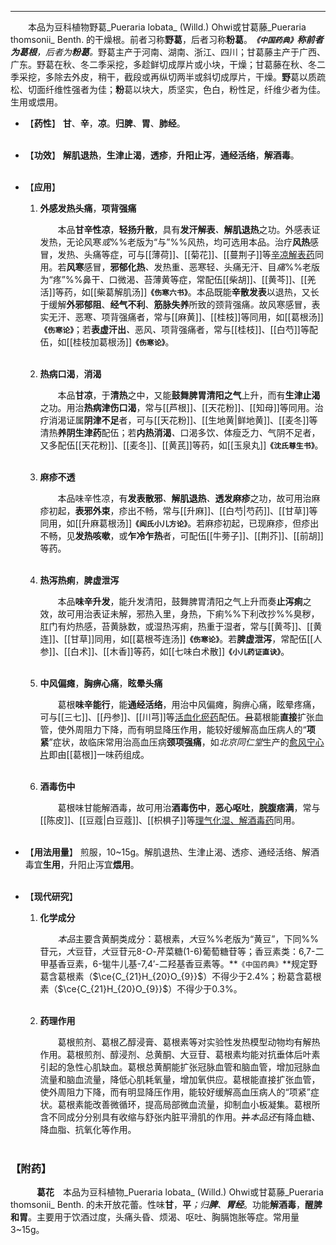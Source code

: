 ---

&emsp;&emsp;本品为豆科植物野葛_Pueraria lobata_ (Willd.) Ohwi或甘葛藤_Pueraria thomsonii_ Benth. 的干燥根。前者习称**野葛**，后者习称**粉葛**。<dfn>**`《中国药典》`**称前者为**葛根**，后者为**粉葛**。</dfn>野葛主产于河南、湖南、浙江、四川；甘葛藤主产于广西、广东。野葛在秋、冬二季采挖，多趁鲜切成厚片或小块，干燥；甘葛藤在秋、冬二季采挖，多除去外皮，稍干，截段或再纵切两半或斜切成厚片，干燥。**野**葛以质疏松、切面纤维性强者为佳；**粉**葛以块大，质坚实，色白，粉性足，纤维少者为佳。生用或煨用。

- 【**药性**】
	**甘**、**辛**，**凉**。**归脾**、**胃**、**肺经**。<br></br>

- 【**功效**】
	**解肌退热**，**生津止渴**，**透疹**，**升阳止泻**，**通经活络**，**解酒毒**。<br></br>

- 【**应用**】
	1. **外感发热头痛**，**项背强痛**
		
		&emsp;&emsp;本品**甘辛性凉**，**轻扬升散**，具有**发汗解表**<dfn>、</dfn>**解肌退热**之功。外感表证发热，无论风寒<dfn>或</dfn>%%老版为“与”%%风热，均可选用本品。治疗**风热**感冒，发热、头痛等症，可与[[薄荷]]、[[菊花]]、[[蔓荆子]]等<ins>辛凉解表药</ins>同用。若**风寒**感冒，**邪郁化热**<dfn>、</dfn>发热重<dfn>、</dfn>恶寒轻<dfn>、</dfn>头痛无汗<dfn>、</dfn>目<dfn>痛</dfn>%%老版为“疼”%%鼻干<dfn>、</dfn>口微渴<dfn>、</dfn>苔薄黄等症，常配伍[[柴胡]]、[[黄芩]]、[[羌活]]等药，如[[柴葛解肌汤]]**`《伤寒六书》`**。本品既能**辛散发表**以退热，又长于缓解**外邪郁阻**、**经气不利**、**筋脉失养**所致的颈背强痛<dfn>。</dfn>故风寒感冒，表实无汗<dfn>、</dfn>恶寒<dfn>、</dfn>项背强痛者，常与[[麻黄]]、[[桂枝]]等同用，如[[葛根汤]]**`《伤寒论》`**；若**表虚汗出**<dfn>、</dfn>恶风<dfn>、</dfn>项背强痛者，常与[[桂枝]]、[[白芍]]等配伍，如[[桂枝加葛根汤]]**`《伤寒论》`**。<br></br>
	
	2. **热病口渴**，**消渴**
		
		&emsp;&emsp;本品**甘凉**，于**清热**之中，又能**鼓舞脾胃清阳之气**上升，而有**生津止渴**之功。用治**热病津伤口渴**，常与[[芦根]]、[[天花粉]]、[[知母]]等同用。治疗消渴证属**阴津不足**者，可与[[天花粉]]、[[生地黄|鲜地黄]]、[[麦冬]]等清热**养阴生津药**配伍；若**内热消渴**<dfn>、</dfn>口渴多饮<dfn>、</dfn>体瘦乏力<dfn>、</dfn>气阴不足者，又多配伍[[天花粉]]、[[麦冬]]、[[黄芪]]等药，如[[玉泉丸]]**`《沈氏尊生书》`**。<br></br>
	
	3. **麻疹不透**
		
		&emsp;&emsp;本品味辛性凉，有**发表散邪**<dfn>、</dfn>**解肌退热**<dfn>、</dfn>**透发麻疹**之功，故可用治麻疹初起，**表邪外束**，疹出不畅，常与[[升麻]]、[[白芍|芍药]]、[[甘草]]等同用，如[[升麻葛根汤]]**`《阎氏小儿方论》`**。若麻疹初起，已现麻疹，但疹出不畅，见**发热咳嗽**，或**乍冷乍热**者，可配伍[[牛蒡子]]、[[荆芥]]、[[前胡]]等药。<br></br>
	
	4. **热泻热痢**，**脾虚泄泻**
		
		&emsp;&emsp;本品**味辛升发**，能升发清阳，鼓舞脾胃清阳之气上升而奏**止泻痢**之效，故可用治表证未解，邪热入里，身热，下痢%%下利改抄%%臭秽，肛门有灼热感，苔黄脉数，或湿热泻痢，热重于湿者，常与[[黄芩]]、[[黄连]]、[[甘草]]同用，如[[葛根芩连汤]]**`《伤寒论》`**。若**脾虚泄泻**，常配伍[[人参]]、[[白术]]、[[木香]]等药，如[[七味白术散]]**`《小儿药证直诀》`**。<br></br>
	
	5. **中风偏瘫**，**胸痹心痛**，**眩晕头痛**
		
		&emsp;&emsp;葛根**味辛能行**，能**通经活络**，用治中风偏瘫，胸痹心痛，眩晕疼痛，可与[[三七]]、[[丹参]]、[[川芎]]等<ins>活血化瘀药</ins>配伍。~~且~~葛根能**直接**扩张血管，使外周阻力下降，而有明显降压作用，能较好缓解高血压病人的“**项紧**”症状，故临床常用治高血压病**颈项强痛**，如*北京同仁堂*生产的<ins>愈风宁心片</ins>即由[[葛根]]一味药组成。<br></br>
	
	6. **酒毒伤中**
		
		&emsp;&emsp;葛根味甘能解酒毒，故可用治**酒毒伤中**，**恶心呕吐**，**脘腹痞满**，常与[[陈皮]]、[[豆蔻|白豆蔻]]、[[枳椇子]]等<ins>理气化湿、解酒毒药</ins>同用。<br></br>

- 【**用法用量**】
	煎服，10~15g。解肌退热、生津止渴、透疹、通经活络、解酒毒宜**生用**，升阳止泻宜**煨用**。<br></br>

- 【**现代研究**】
	1. **化学成分**
		
		&emsp;&emsp;<dfn>本品</dfn>主要含黄酮类成分：葛根素，<dfn>大</dfn>豆%%老版为“黄豆”，下同%%苷元，<dfn>大</dfn>豆苷，<dfn>大</dfn>豆苷元$8$-$O$-芹菜糖($1$-$6$)葡萄糖苷等；香豆素类：$6$,$7$-二甲基香豆素，$6$-牻牛儿基-$7$,${4}'$-二羟基香豆素等。**`《中国药典》`**规定野葛含葛根素（$\ce{C_{21}H_{20}O_{9}}$）不得少于2.4%；粉葛含葛根素（$\ce{C_{21}H_{20}O_{9}}$）不得少于0.3%。<br></br>
	
	2. **药理作用**
		
		&emsp;&emsp;葛根煎剂、葛根乙醇浸膏、葛根素等对实验性发热模型动物均有解热作用。葛根煎剂、醇浸剂、总黄酮、大豆苷、葛根素均能对抗垂体后叶素引起的急性心肌缺血。葛根总黄酮能扩张冠脉血管和脑血管，增加冠脉血流量和脑血流量，降低心肌耗氧量，增加氧供应。葛根能直接扩张血管，使外周阻力下降，而有明显降压作用，能较好缓解高血压病人的“项紧”症状。葛根素能改善微循环，提高局部微血流量，抑制血小板凝集。葛根所含不同成分分别具有收缩与舒张内脏平滑肌的作用。~~并~~<dfn>本品还</dfn>有降血糖、降血脂、抗氧化等作用。<br></br>

### 【附药】

&emsp;&emsp;&emsp;**葛花**&emsp;本品为豆科植物_Pueraria lobata_ (Willd.) Ohwi或甘葛藤_Pueraria thomsonii_ Benth. 的未开放花蕾。性味**甘**，**平**<dfn>；归**脾**、**胃经**</dfn>。功能**解酒毒**，**醒脾和胃**。主要用于饮酒过度，头痛头昏、烦渴、呕吐、胸膈饱胀等症。常用量3~15g。